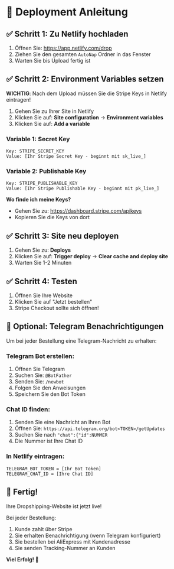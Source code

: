 # 🚀 Deployment Anleitung

## ✅ Schritt 1: Zu Netlify hochladen

1. Öffnen Sie: https://app.netlify.com/drop
2. Ziehen Sie den gesamten `AutoNap` Ordner in das Fenster
3. Warten Sie bis Upload fertig ist

## ✅ Schritt 2: Environment Variables setzen

**WICHTIG**: Nach dem Upload müssen Sie die Stripe Keys in Netlify eintragen!

1. Gehen Sie zu Ihrer Site in Netlify
2. Klicken Sie auf: **Site configuration** → **Environment variables**
3. Klicken Sie auf: **Add a variable**

### Variable 1: Secret Key
```
Key: STRIPE_SECRET_KEY
Value: [Ihr Stripe Secret Key - beginnt mit sk_live_]
```

### Variable 2: Publishable Key
```
Key: STRIPE_PUBLISHABLE_KEY
Value: [Ihr Stripe Publishable Key - beginnt mit pk_live_]
```

**Wo finde ich meine Keys?**
- Gehen Sie zu: https://dashboard.stripe.com/apikeys
- Kopieren Sie die Keys von dort

## ✅ Schritt 3: Site neu deployen

1. Gehen Sie zu: **Deploys**
2. Klicken Sie auf: **Trigger deploy** → **Clear cache and deploy site**
3. Warten Sie 1-2 Minuten

## ✅ Schritt 4: Testen

1. Öffnen Sie Ihre Website
2. Klicken Sie auf "Jetzt bestellen"
3. Stripe Checkout sollte sich öffnen!

## 📱 Optional: Telegram Benachrichtigungen

Um bei jeder Bestellung eine Telegram-Nachricht zu erhalten:

### Telegram Bot erstellen:
1. Öffnen Sie Telegram
2. Suchen Sie: `@BotFather`
3. Senden Sie: `/newbot`
4. Folgen Sie den Anweisungen
5. Speichern Sie den Bot Token

### Chat ID finden:
1. Senden Sie eine Nachricht an Ihren Bot
2. Öffnen Sie: `https://api.telegram.org/bot<TOKEN>/getUpdates`
3. Suchen Sie nach `"chat":{"id":NUMMER`
4. Die Nummer ist Ihre Chat ID

### In Netlify eintragen:
```
TELEGRAM_BOT_TOKEN = [Ihr Bot Token]
TELEGRAM_CHAT_ID = [Ihre Chat ID]
```

## 🎯 Fertig!

Ihre Dropshipping-Website ist jetzt live!

Bei jeder Bestellung:
1. Kunde zahlt über Stripe
2. Sie erhalten Benachrichtigung (wenn Telegram konfiguriert)
3. Sie bestellen bei AliExpress mit Kundenadresse
4. Sie senden Tracking-Nummer an Kunden

**Viel Erfolg! 🚀**
